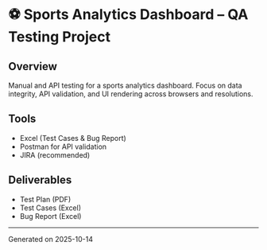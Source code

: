 # ⚽ Sports Analytics Dashboard – QA Testing Project

## Overview
Manual and API testing for a sports analytics dashboard. Focus on data integrity, API validation, and UI rendering across browsers and resolutions.

## Tools
- Excel (Test Cases & Bug Report)
- Postman for API validation
- JIRA (recommended)

## Deliverables
- Test Plan (PDF)
- Test Cases (Excel)
- Bug Report (Excel)

---
Generated on 2025-10-14
